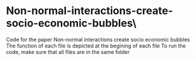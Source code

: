 # Non-normal-interactions-create-socio-economic-bubbles\
Code for the paper Non-normal interactions create socio economic bubbles
The function of each file is depicted at the begining of each file
To run the code, make sure that all files are in the same folder
